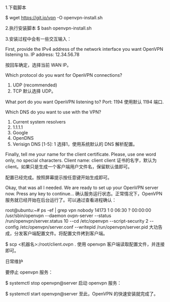 1.下载脚本

$ wget https://git.io/vpn -O openvpn-install.sh

2.执行安装脚本
$ bash openvpn-install.sh

3.安装过程中会有一些交互输入：

First, provide the IPv4 address of the network interface you want OpenVPN
listening to.
IP address: 12.34.56.78

按回车确定，选择当前 WAN IP。

Which protocol do you want for OpenVPN connections?
1) UDP (recommended)
2) TCP
默认选择 UDP。

What port do you want OpenVPN listening to?
Port: 1194
使用默认 1194 端口.

Which DNS do you want to use with the VPN?
1) Current system resolvers
2) 1.1.1.1
3) Google
4) OpenDNS
5) Verisign
DNS [1-5]: 1
选择1，使用系统默认的 DNS 解析配置。

Finally, tell me your name for the client certificate.
Please, use one word only, no special characters.
Client name: client
client 证书的名字，默认为 client。如果只是生成一个客户端用户文件名，保留默认值即可。

配置已经完成。按照屏幕提示按任意键开始生成即可。

Okay, that was all I needed. We are ready to set up your OpenVPN server now.
Press any key to continue...
确认服务运行状态。正常情况下，OpenVPN 服务就已经开始在后台运行了。可以通过查看进程确认：

root@ubuntu:~# ps -ef | grep vpn
nobody   14173     1  0 06:30 ?        00:00:00 /usr/sbin/openvpn --daemon ovpn-server --status /run/openvpn/server.status 10 --cd /etc/openvpn --script-security 2 --config /etc/openvpn/server.conf --writepid /run/openvpn/server.pid
大功告成，分发客户端配置文件。将配置文件拷到客户端。

$ scp <机器名>:/root/client.ovpn .
使用 openvpn 客户端读取配置文件，并连接即可。

日常维护

要停止 openvpn 服务：

$ systemctl stop openvpn@server
启动 openvpn 服务：

$ systemctl start openvpn@server
至此，OpenVPN 的快速安装就完成了。
